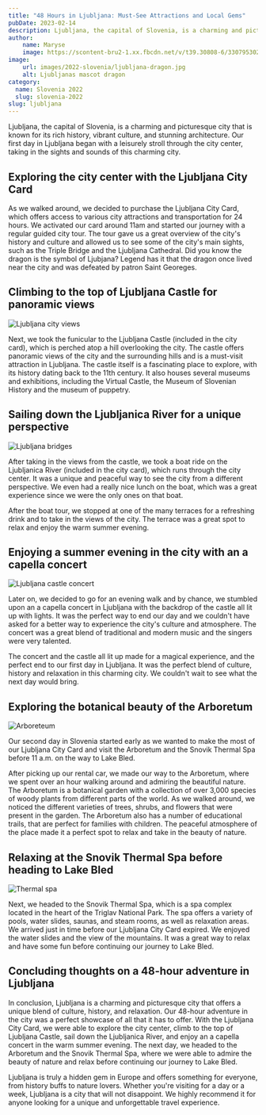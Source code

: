 ```yaml
---
title: "48 Hours in Ljubljana: Must-See Attractions and Local Gems"
pubDate: 2023-02-14
description: Ljubljana, the capital of Slovenia, is a charming and picturesque city that is known for its rich history, vibrant culture, and stunning architecture.
author: 
    name: Maryse
    image: https://scontent-bru2-1.xx.fbcdn.net/v/t39.30808-6/330795302_925591521951448_8517004357677237982_n.jpg?_nc_cat=110&ccb=1-7&_nc_sid=09cbfe&_nc_ohc=-Na7qtcpP6QAX_7Px1i&_nc_ht=scontent-bru2-1.xx&oh=00_AfAn2QMp6pHVpUFj4tcH79gegIIuvQCmjkU_ed-HtVlggQ&oe=63F1022B
image:
    url: images/2022-slovenia/ljubljana-dragon.jpg
    alt: Ljubljanas mascot dragon
category: 
  name: Slovenia 2022
  slug: slovenia-2022
slug: ljubljana
---
```


Ljubljana, the capital of Slovenia, is a charming and picturesque city that is known for its rich history, vibrant culture, and stunning architecture. Our first day in Ljubljana began with a leisurely stroll through the city center, taking in the sights and sounds of this charming city.

## Exploring the city center with the Ljubljana City Card

As we walked around, we decided to purchase the Ljubljana City Card, which offers access to various city attractions and transportation for 24 hours. We activated our card around 11am and started our journey with a regular guided city tour. The tour gave us a great overview of the city's history and culture and allowed us to see some of the city's main sights, such as the Triple Bridge and the Ljubljana Cathedral. Did you know the dragon is the symbol of Ljubjana? Legend has it that the dragon once lived near the city and was defeated by patron Saint Georeges.

## Climbing to the top of Ljubljana Castle for panoramic views
![Ljubljana city views](images/2022-slovenia/ljubljana-city-view.jpg)

Next, we took the funicular to the Ljubljana Castle (included in the city card), which is perched atop a hill overlooking the city. The castle offers panoramic views of the city and the surrounding hills and is a must-visit attraction in Ljubljana. The castle itself is a fascinating place to explore, with its history dating back to the 11th century. It also houses several museums and exhibitions, including the Virtual Castle, the Museum of Slovenian History and the museum of puppetry.

## Sailing down the Ljubljanica River for a unique perspective
![Ljubljana bridges](images/2022-slovenia/ljubljana-bridges.jpg)

After taking in the views from the castle, we took a boat ride on the Ljubljanica River (included in the city card), which runs through the city center. It was a unique and peaceful way to see the city from a different perspective. We even had a really nice lunch on the boat, which was a great experience since we were the only ones on that boat.

After the boat tour, we stopped at one of the many terraces for a refreshing drink and to take in the views of the city. The terrace was a great spot to relax and enjoy the warm summer evening.

## Enjoying a summer evening in the city with an a capella concert
![Ljubljana castle concert](images/2022-slovenia/ljubljana-castle-concert.jpg)

Later on, we decided to go for an evening walk and by chance, we stumbled upon an a capella concert in Ljubljana with the backdrop of the castle all lit up with lights. It was the perfect way to end our day and we couldn't have asked for a better way to experience the city's culture and atmosphere. The concert was a great blend of traditional and modern music and the singers were very talented.

The concert and the castle all lit up made for a magical experience, and the perfect end to our first day in Ljubljana. It was the perfect blend of culture, history and relaxation in this charming city. We couldn't wait to see what the next day would bring.

## Exploring the botanical beauty of the Arboretum
![Arboreteum](images/2022-slovenia/arboreteum.jpg)

Our second day in Slovenia started early as we wanted to make the most of our Ljubljana City Card and visit the Arboretum and the Snovik Thermal Spa before 11 a.m. on the way to Lake Bled.

After picking up our rental car, we made our way to the Arboretum, where we spent over an hour walking around and admiring the beautiful nature. The Arboretum is a botanical garden with a collection of over 3,000 species of woody plants from different parts of the world. As we walked around, we noticed the different varieties of trees, shrubs, and flowers that were present in the garden. The Arboretum also has a number of educational trails, that are perfect for families with children. The peaceful atmosphere of the place made it a perfect spot to relax and take in the beauty of nature.

## Relaxing at the Snovik Thermal Spa before heading to Lake Bled
![Thermal spa](images/2022-slovenia/thermal-spa.jpg)

Next, we headed to the Snovik Thermal Spa, which is a spa complex located in the heart of the Triglav National Park. The spa offers a variety of pools, water slides, saunas, and steam rooms, as well as relaxation areas. We arrived just in time before our Ljubljana City Card expired. We enjoyed the water slides and the view of the mountains. It was a great way to relax and have some fun before continuing our journey to Lake Bled.

## Concluding thoughts on a 48-hour adventure in Ljubljana
In conclusion, Ljubljana is a charming and picturesque city that offers a unique blend of culture, history, and relaxation. Our 48-hour adventure in the city was a perfect showcase of all that it has to offer. With the Ljubljana City Card, we were able to explore the city center, climb to the top of Ljubljana Castle, sail down the Ljubljanica River, and enjoy an a capella concert in the warm summer evening. The next day, we headed to the Arboretum and the Snovik Thermal Spa, where we were able to admire the beauty of nature and relax before continuing our journey to Lake Bled.

Ljubljana is truly a hidden gem in Europe and offers something for everyone, from history buffs to nature lovers. Whether you're visiting for a day or a week, Ljubljana is a city that will not disappoint. We highly recommend it for anyone looking for a unique and unforgettable travel experience.